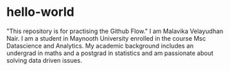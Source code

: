 # hello-world
"This repository is for practising the Github Flow."
I am Malavika Velayudhan Nair. I am a student in Maynooth University enrolled in the course Msc Datascience and Analytics. 
My academic background includes an undergrad in maths and a postgrad in statistics and am passionate about solving data driven issues.
